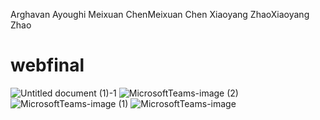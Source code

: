 Arghavan Ayoughi
Meixuan ChenMeixuan Chen
Xiaoyang ZhaoXiaoyang Zhao

# webfinal
![Untitled document (1)-1](https://user-images.githubusercontent.com/90473306/201506672-331fb95e-ee0b-4353-80cb-e1f15cea4b05.png)
![MicrosoftTeams-image (2)](https://user-images.githubusercontent.com/90473306/201595939-b4e74a19-d950-4c71-af02-accd721009ee.png)
![MicrosoftTeams-image (1)](https://user-images.githubusercontent.com/90473306/201595943-d8da06c3-ec5e-4b4e-93d1-f21a3a6e4b38.png)
![MicrosoftTeams-image](https://user-images.githubusercontent.com/90473306/201595944-c316ed90-cf8c-4d1c-899f-c4aabce11026.png)



